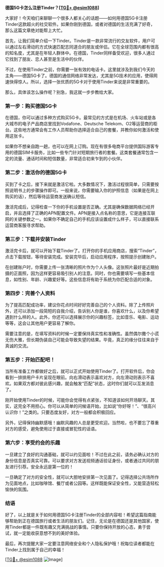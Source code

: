 **德国5G卡怎么注册Tinder？[[TG💪+ @esim1088](https://t.me/s/esim1088)]**

大家好！今天咱们来聊聊一个很多人都关心的话题——如何用德国5G卡注册Tinder这款超火的社交软件。如果你刚到德国，或者对德国的生活充满了好奇，那么这篇文章绝对能帮上大忙。

首先，让我们简单介绍一下Tinder。Tinder是一款非常流行的交友软件，用户可以通过左右滑动的方式快速匹配志同道合的朋友或伴侣。它在全球范围内都有很高的知名度，尤其是在年轻人群体中。在德国，Tinder同样备受欢迎，很多人通过它找到了朋友、恋人甚至是生活中的伙伴。

不过，在使用Tinder之前，你需要一张有效的电话卡。这里就涉及到我们今天的主角——德国5G卡了。德国的通信网络非常发达，尤其是5G技术的应用，使得网速快得惊人。所以，选择一张优质的5G卡对于使用Tinder来说是非常重要的。

那么，具体该怎么操作呢？别急，我这就一步步教给大家。

### **第一步：购买德国5G卡**

在德国，你可以通过多种方式购买5G卡。最常见的方式是在机场、火车站或是各大城市的电子产品商店里找到Vodafone、Deutsche Telekom、O2等运营商的柜台。这些地方通常会有工作人员帮助你选择适合自己的套餐，并教你如何激活和使用这张卡。

如果你不想亲自跑一趟，也可以在网上订购。现在有很多电商平台提供国际游客专用的德国SIM卡服务，比如一些专门针对短期旅行者的套餐。这类套餐通常包含一定的流量、通话时间和短信数量，非常适合初来乍到的小伙伴。

### **第二步：激活你的德国5G卡**

买到了卡之后，接下来就是激活它啦。大多数情况下，激活过程很简单，只需要按照说明书上的步骤操作即可。一般来说，你需要输入你的护照信息（如果是在网上购买的话），然后等待运营商发送确认短信。

激活完成后，记得检查一下你的手机设置是否正确。尤其是确保数据网络已经开启，并且选择了正确的APN配置文件。APN是接入点名称的意思，它是连接互联网的关键参数之一。如果你不确定自己的手机应该设置成什么样子，可以直接联系运营商客服寻求帮助。

### **第三步：下载并安装Tinder**

激活完卡后，就可以开始下载Tinder了。打开你的手机应用商店，搜索“Tinder”，点击下载按钮，等待安装完成。安装完毕后，启动应用程序，按照提示创建账户。

在创建账户时，你需要上传一张清晰的照片作为个人头像。这张照片最好是近期拍摄的正面照，因为这样更容易吸引别人的注意。同时，你也需要填写一些基本信息，如性别、年龄、兴趣爱好等。这些信息将有助于系统为你匹配合适的对象。

### **第四步：完善个人资料**

为了提高匹配成功率，建议你花点时间好好完善自己的个人资料。除了上传照片外，还可以添加一段简短的自我介绍，告诉别人你是谁，你喜欢什么，以及你希望遇到什么样的人。此外，你还可以选择展示你的兴趣标签，比如音乐、电影、运动等等，这会让其他用户更容易了解你。

需要注意的是，在填写资料的时候一定要保持真实性和准确性。虽然偶尔撒个小谎无伤大雅，但长期伪装自己可能会导致失望的结果。毕竟，真正的缘分往往来自于真诚的交流。

### **第五步：开始匹配吧！**

当所有准备工作都做好之后，就可以正式开始使用Tinder了。打开软件后，你会看到一排排用户卡片呈现在眼前。向右滑动表示喜欢对方，向左滑动则表示不喜欢。如果双方都对彼此感兴趣，就会触发“匹配”状态，这时你们就可以互发消息了。

刚开始使用Tinder的时候，可能你会觉得有点紧张，不知道该如何开场聊天。其实，这完全不用担心。你可以从简单的问候语开始，比如说“你好呀！”、“很高兴认识你！”之类的。只要态度友好，对方一般都会积极回应。

另外，记得保持幽默感哦！幽默风趣的人总是更受欢迎。当然啦，也不要忘了尊重对方的感受，避免使用过于直接或冒犯性的话语。

### **第六步：享受约会的乐趣**

一旦建立了良好的沟通基础，就可以约见面啦！不过在此之前，请务必确认对方的身份信息是否真实可靠。可以要求对方发送视频通话验证身份，或者通过共同的朋友进行引荐。安全永远是第一位的！

一旦确定了对方的安全性，就可以大胆地安排第一次见面了。记得选择公共场所作为见面地点，比如咖啡馆、餐厅或者公园等。这样既能保证安全性，又能营造轻松愉快的氛围。

### **结语**

好了，以上就是关于如何用德国5G卡注册Tinder的全部内容啦！希望这篇指南能够帮助到正在德国旅行或者生活的朋友们。记住，无论是在德国还是其他国家，使用Tinder都是一件既有趣又充满挑战的事情。只要你保持开放的心态，勇于尝试，就一定能收获意想不到的美好体验。

最后，再次提醒大家一定要注意网络安全和个人隐私保护哦！祝每位读者都能在Tinder上找到属于自己的幸福！

[[TG💪+ @esim1088](https://t.me/s/esim1088) ![Image](https://i.postimg.cc/4NQfJmqS/Snipaste-2025-05-13-00-14-12.png)]